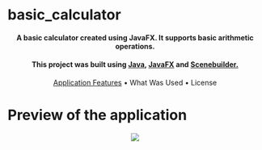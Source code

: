 # basic_calculator

<h4 align="center">A basic calculator created using JavaFX. It supports basic arithmetic operations.</h4>

<h4 align="center">This project was built using <a href="https://www.java.com/en/">Java</a>, <a href="https://openjfx.io/">JavaFX</a> and <a href="https://gluonhq.com/products/scene-builder/">Scenebuilder.</h4>

<p align="center">
  <a href="#key-features">Application Features</a> •
  <a>What Was Used</a> •
  <a>License</a>
</p>

# Preview of the application
<div align="center">
  <img src="https://user-images.githubusercontent.com/132011413/235322515-948b162c-1811-4cc1-af9a-d72351db8930.gif"/>
</div>
